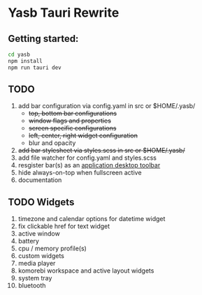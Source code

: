 # Yasb Tauri Rewrite

## Getting started:
```bash
cd yasb
npm install
npm run tauri dev
```

## TODO 
1. add bar configuration via config.yaml in src or $HOME/.yasb/
    - ~~top, bottom bar configurations~~
    - ~~window flags and properties~~
    - ~~screen specific configurations~~
    - ~~left, center, right widget configuration~~
    - blur and opacity
2. ~~add bar stylesheet via styles.scss in src or $HOME/.yasb/~~
3. add file watcher for config.yaml and styles.scss
4. resgister bar(s) as an [application desktop toolbar](https://docs.microsoft.com/en-us/windows/win32/shell/application-desktop-toolbars)
6. hide always-on-top when fullscreen active
7. documentation


## TODO Widgets
1. timezone and calendar options for datetime widget
2. fix clickable href for text widget
3. active window
4. battery
5. cpu / memory profile(s)
6. custom widgets
7. media player
8. komorebi workspace and active layout widgets
9. system tray
10. bluetooth